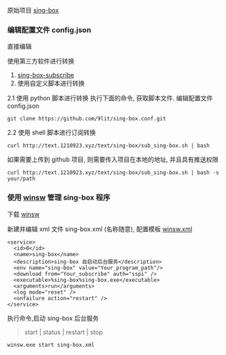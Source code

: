 原始项目 [sing-box](https://sing-box.sagernet.org/zh/)

### 编辑配置文件 config.json

直接编辑

使用第三方软件进行转换
1. [sing-box-subscribe](https://github.com/Toperlock/sing-box-subscribe)
2. 使用自定义脚本进行转换

2.1 使用 python 脚本进行转换
执行下面的命令, 获取脚本文件. 编辑配置文件 config.json
``` shell
git clone https://github.com/9lit/sing-box.conf.git
```

2.2 使用 shell 脚本进行订阅转换

``` shell
curl http://text.1210923.xyz/text/sing-box/sub_sing-box.sh | bash
```
如果需要上传到 github 项目, 则需要传入项目在本地的地址, 并且具有推送权限

``` shell
curl http://text.1210923.xyz/text/sing-box/sub_sing-box.sh | bash -s your/path
```

### 使用 [winsw](https://github.com/winsw/winsw) 管理 sing-box 程序

下载 [winsw](https://github.com/winsw/winsw/releases)

新建并编辑 xml 文件 sing-box.xml (名称随意), 配置模板 [winsw.xml](https://github.com/winsw/winsw#sample-configuration-file)

```
<service>
  <id>0</id>
  <name>sing-box</name>
  <description>sing-box 自启动后台服务</description>
  <env name="sing-box" value="Your_program_path"/>
  <download from="Your_subscribe" auth="sspi" />
  <executable>%sing-box%sing-box.exe</executable>
  <arguments>run</arguments>
  <log mode="reset" />
  <onfailure action="restart" />
</service>
```
执行命令,启动 sing-box 后台服务
> start | status | restart | stop

``` shell
winsw.exe start sing-box.xml
```
